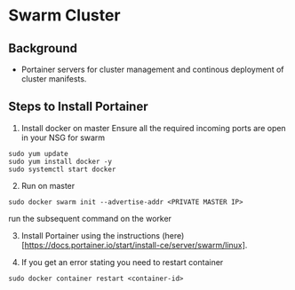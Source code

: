 # Swarm Cluster

## Background

- Portainer servers for cluster management and continous deployment of cluster manifests.

## Steps to Install Portainer

1. Install docker on master
Ensure all the required incoming ports are open in your NSG for swarm
```
sudo yum update
sudo yum install docker -y
sudo systemctl start docker

```
2. Run on master

```
sudo docker swarm init --advertise-addr <PRIVATE MASTER IP>

```
run the subsequent command on the worker

3. Install Portainer using the instructions (here)[https://docs.portainer.io/start/install-ce/server/swarm/linux].

4. If you get an error stating you need to restart container

```
sudo docker container restart <container-id>

```

